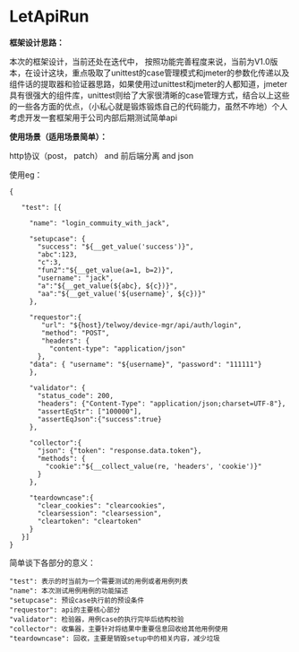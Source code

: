 # LetApiRun

**框架设计思路：**

本次的框架设计，当前还处在迭代中， 按照功能完善程度来说，当前为V1.0版本，在设计这块，重点吸取了unittest的case管理模式和jmeter的参数化传递以及组件话的提取器和验证器思路，如果使用过unittest和jmeter的人都知道，jmeter具有很强大的组件库，unittest则给了大家很清晰的case管理方式，结合以上这些的一些各方面的优点，（小私心就是锻炼锻炼自己的代码能力，虽然不咋地）个人考虑开发一套框架用于公司内部后期测试简单api

**使用场景（适用场景简单）：**

http协议（post， patch） and 前后端分离 and json


使用eg：
```
{
   
   "test": [{
     
     "name": "login_commuity_with_jack",

     "setupcase": {
       "success": "${__get_value('success')}",
       "abc":123,
       "c":3,
       "fun2":"${__get_value(a=1, b=2)}",
       "username": "jack",
       "a":"${__get_value(${abc}, ${c})}",
       "aa":"${__get_value('${username}', ${c})}"
     },

     "requestor":{
        "url": "${host}/telwoy/device-mgr/api/auth/login",
        "method": "POST",
        "headers": {
          "content-type": "application/json"
       },
     "data": { "username": "${username}", "password": "111111"}
     },

     "validator": {
       "status_code": 200,
       "headers": {"Content-Type": "application/json;charset=UTF-8"},
       "assertEqStr": ["100000"],
       "assertEqJson":{"success":true}
     },

     "collector":{
       "json": {"token": "response.data.token"},
       "methods": {
         "cookie":"${__collect_value(re, 'headers', 'cookie')}"
       }
     },

     "teardowncase":{
       "clear_cookies": "clearcookies",
       "clearsession": "clearsession",
       "cleartoken": "cleartoken"
     }
   }]
}
```

简单谈下各部分的意义：
```
"test": 表示的时当前为一个需要测试的用例或者用例列表
"name": 本次测试用例用例的功能描述
"setupcase": 预设case执行前的预设条件
"requestor": api的主要核心部分
"validator": 检验器，用例case的执行完毕后结构校验
"collector": 收集器，主要针对将结果中重要信息回收给其他用例使用
"teardowncase": 回收，主要是销毁setup中的相关内容，减少垃圾
```

